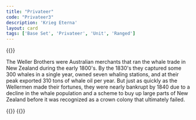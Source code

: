 ```yaml
---
title: "Privateer"
code: "Privateer3"
description: 'Krieg Eterna'
layout: card
tags: ['Base Set', 'Privateer', 'Unit', 'Ranged']
---
```

{{<card-detail-page code="Privateer3" artwork="The End of the Action between the English Indiaman and Three Spanish Privateers by Willem van de Velde the Younger (1682)" book="The Wellerman">}}
<p>
The Weller Brothers were Australian merchants that ran the whale trade in New Zealand during the early 1800's. By the 1830's they captured some 300 whales in a single year, owned seven whaling stations, and at their peak exported 310 tons of whale oil per year. But just as quickly as the Wellermen made their fortunes, they were nearly bankrupt by 1840 due to a decline in the whale population and a scheme to buy up large parts of New Zealand before it was recognized as a crown colony that ultimately failed.
</p>
{{<card-detail-image file="moby.jpg" caption="The Final Chase of Moby-Dick by I. W. Taber (1902)">}}
{{</card-detail-page>}}